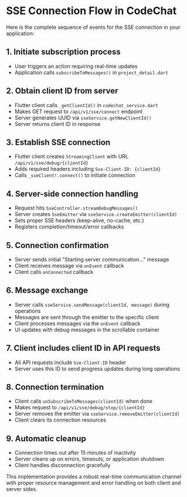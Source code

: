 # SSE Connection Flow in CodeChat

Here is the complete sequence of events for the SSE connection in your application:

## 1. Initiate subscription process
- User triggers an action requiring real-time updates
- Application calls `subscribeToMessages()` in `project_detail.dart`

## 2. Obtain client ID from server
- Flutter client calls `_getClientId()` in `codechat_service.dart`
- Makes GET request to `/api/v1/sse/connect` endpoint
- Server generates UUID via `sseService.getNewClientId()`
- Server returns client ID in response

## 3. Establish SSE connection
- Flutter client creates `StreamingClient` with URL `/api/v1/sse/debug/{clientId}`
- Adds required headers including `Sse-Client-ID: {clientId}`
- Calls `_sseClient!.connect()` to initiate connection

## 4. Server-side connection handling
- Request hits `SseController.streamDebugMessages()`
- Server creates `SseEmitter` via `sseService.createEmitter(clientId)`
- Sets proper SSE headers (keep-alive, no-cache, etc.)
- Registers completion/timeout/error callbacks

## 5. Connection confirmation
- Server sends initial "Starting server communication..." message
- Client receives message via `onEvent` callback
- Client calls `onConnected` callback

## 6. Message exchange
- Server calls `sseService.sendMessage(clientId, message)` during operations
- Messages are sent through the emitter to the specific client
- Client processes messages via the `onEvent` callback
- UI updates with debug messages in the scrollable container

## 7. Client includes client ID in API requests
- All API requests include `Sse-Client-ID` header
- Server uses this ID to send progress updates during long operations

## 8. Connection termination
- Client calls `unSubscribeToMessages(clientId)` when done
- Makes request to `/api/v1/sse/debug/stop/{clientId}`
- Server removes the emitter via `sseService.removeEmitter(clientId)`
- Client clears its connection resources

## 9. Automatic cleanup
- Connection times out after 15 minutes of inactivity
- Server cleans up on errors, timeouts, or application shutdown
- Client handles disconnection gracefully

This implementation provides a robust real-time communication channel with proper resource management and error handling on both client and server sides.